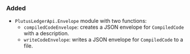 ### Added

- `PlutusLedgerApi.Envelope` module with two functions:
  - `compiledCodeEnvelope`: creates a JSON envelope for `CompiledCode` with a description.
  - `writeCodeEnvelope`: writes a JSON envelope for `CompiledCode` to a file.
